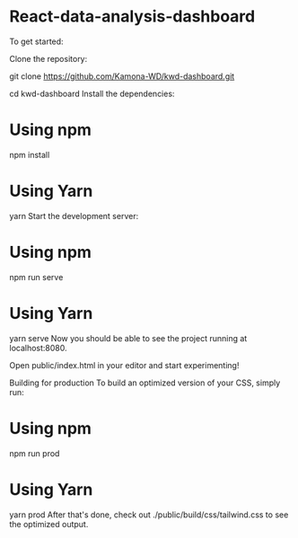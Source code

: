 # React-data-analysis-dashboard
To get started:

Clone the repository:

git clone https://github.com/Kamona-WD/kwd-dashboard.git

cd kwd-dashboard
Install the dependencies:

# Using npm
npm install

# Using Yarn
yarn
Start the development server:

# Using npm
npm run serve

# Using Yarn
yarn serve
Now you should be able to see the project running at localhost:8080.

Open public/index.html in your editor and start experimenting!

Building for production
To build an optimized version of your CSS, simply run:

# Using npm
npm run prod

# Using Yarn
yarn prod
After that's done, check out ./public/build/css/tailwind.css to see the optimized output.
